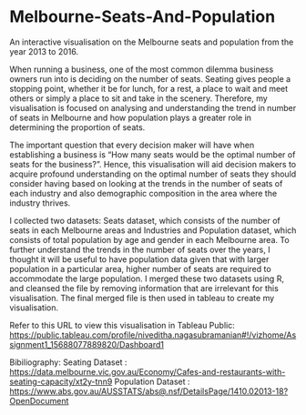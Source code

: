 # Melbourne-Seats-And-Population
An interactive visualisation on the Melbourne seats and population from the year 2013 to 2016.

When running a business, one of the most common dilemma business owners run into is deciding on the number of seats. Seating gives people a stopping point, whether it be for lunch, for a rest, a place to wait and meet others or simply a place to sit and take in the scenery. Therefore, my visualisation is focused on analysing and understanding the trend in number of seats in Melbourne and how population plays a greater role in determining the proportion of seats.  

The important question that every decision maker will have when establishing a business is “How many seats would be the optimal number of seats for the business?”. Hence, this visualisation will aid decision makers to acquire profound understanding on the optimal number of seats they should consider having based on looking at the trends in the number of seats of each industry and also demographic composition in the area where the industry thrives.

I collected two datasets: Seats dataset, which consists of the number of seats in each Melbourne areas and Industries and Population dataset, which consists of total population by age and gender in each Melbourne area. To further understand the trends in the number of seats over the years, I thought it will be useful to have population data given that with larger population in a particular area, higher number of seats are required to accommodate the large population. I merged these two datasets using R, and cleansed the file by removing information that are irrelevant for this visualisation. The final merged file is then used in tableau to create my visualisation.

Refer to this URL to view this visualisation in Tableau Public: 
https://public.tableau.com/profile/niveditha.nagasubramanian#!/vizhome/Assignment1_15688077889820/Dashboard1

Bibiliography:
Seating Dataset : https://data.melbourne.vic.gov.au/Economy/Cafes-and-restaurants-with-seating-capacity/xt2y-tnn9
Population Dataset : https://www.abs.gov.au/AUSSTATS/abs@.nsf/DetailsPage/1410.02013-18?OpenDocument 
